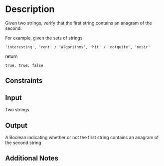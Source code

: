 # Description
Given two strings, verify that the first string contains an anagram of the second.

For example, given the sets of strings

```
'interesting', 'rent' / 'algorithms', 'hit' / 'notquite', 'nosir'
```

return

```
true, true, false
```

## Constraints

## Input
Two strings

## Output
A Boolean indicating whether or not the first string contains an anagram of the second string

## Additional Notes